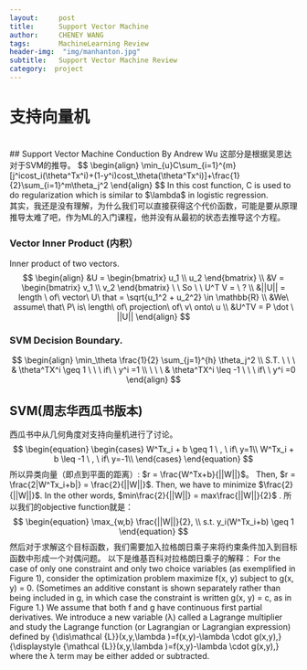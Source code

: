 ```yaml
---
layout:     post
title:      Support Vector Machine
author:     CHENEY WANG
tags: 		MachineLearning Review
header-img:  "img/manhanton.jpg"
subtitle:  	Support Vector Machine Review
category:  project
---
```

<!-- Start Writing Below in Markdown -->

# 支持向量机
<br >
## Support Vector Machine Conduction By Andrew Wu
这部分是根据吴恩达对于SVM的推导。
$$
\begin{align} 
\min_{u}C\sum_{i=1}^{m} [j^icost_i(\theta^Tx^i)+(1-y^i)cost_\theta(\theta^Tx^i)]+\frac{1}{2}\sum_{i=1}^m\theta_j^2
\end{align}
$$
In this cost function, C is used to do regularization which is similar to $\lambda$ in logistic regression.
<br>
其实，我还是没有理解，为什么我们可以直接获得这个代价函数，可能是要从原理推导太难了吧，作为ML的入门课程，他并没有从最初的状态去推导这个方程。

### Vector Inner Product (内积）
Inner product of two vectors.
$$
\begin{align}
&U =  \begin{bmatrix} 
u_1 \\ u_2 
\end{bmatrix} \\
&V = \begin{bmatrix} 
v_1 \\ v_2 
\end{bmatrix}  \ \ So \ \  U^T V = \ ? \\
&||U|| =  length \ of\  vector\ U\ that = \sqrt{u_1^2 + u_2^2} \in \mathbb{R} \\
&We\ assume\ that\ P\ is\ length\ of\ projection\ of\ v\ onto\ u \\
&U^TV = P \dot \ ||U||
\end{align}
$$

### SVM Decision Boundary.
$$
\begin{align}
\min_\theta \frac{1}{2} \sum_{j=1}^{h} \theta_j^2 \\
S.T. \ \ \ & \theta^TX^i \geq 1 \ \ \ if\ \ y^i =1 \\
\ \ \ & \theta^TX^i \leq -1 \ \ \ if\ \ y^i =0 
\end{align}
$$

## SVM(周志华西瓜书版本)
西瓜书中从几何角度对支持向量机进行了讨论。
$$ 
\begin{equation}
\begin{cases}
    W^Tx_i + b \geq 1 \ , \ if\ y=1\\
    W^Tx_i + b \leq -1 \ , \ if\ y=-1\\
\end{cases}
\end{equation}
$$
所以异类向量（即点到平面的距离）: $r = \frac{W^Tx+b}{||W||}$。
Then, $r = \frac{2|W^Tx_i+b|} = \frac{2}{||W||}$.
Then, we have to minimize $\frac{2}{||W||}$.
In the other words, $min\frac{2}{||W||} = max\frac{||W||}{2}$ .
所以我们的objective function就是：
$$
\begin{equation}
\max_{w,b} \frac{||W||}{2}, \\
s.t. y_i(W^Tx_i+b) \geq 1
\end{equation}
$$
然后对于求解这个目标函数，我们需要加入拉格朗日乘子来将约束条件加入到目标函数中形成一个对偶问题。
以下是维基百科对拉格朗日乘子的解释：
For the case of only one constraint and only two choice variables (as exemplified in Figure 1), consider the optimization problem
maximize f(x, y)
subject to g(x, y) = 0.
(Sometimes an additive constant is shown separately rather than being included in g, in which case the constraint is written g(x, y) = c, as in Figure 1.) We assume that both f and g have continuous first partial derivatives. We introduce a new variable (λ) called a Lagrange multiplier and study the Lagrange function (or Lagrangian or Lagrangian expression) defined by
{\dis\mathcal {L}}(x,y,\lambda )=f(x,y)-\lambda \cdot g(x,y),} {\displaystyle {\mathcal {L}}(x,y,\lambda )=f(x,y)-\lambda \cdot g(x,y),}
where the λ term may be either added or subtracted.






